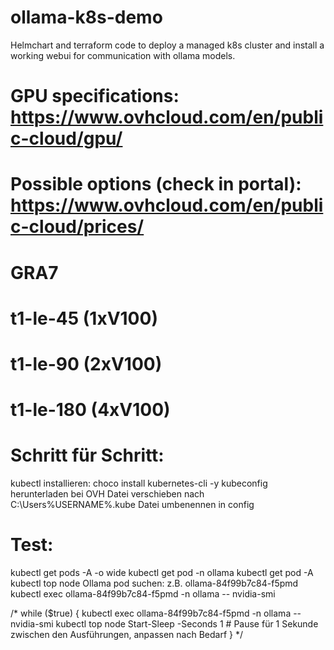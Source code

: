 # ollama-k8s-demo
Helmchart and terraform code to deploy a managed k8s cluster and install a working webui for communication with ollama models.


# GPU specifications: https://www.ovhcloud.com/en/public-cloud/gpu/
# Possible options (check in portal): https://www.ovhcloud.com/en/public-cloud/prices/


# GRA7
# t1-le-45 (1xV100)
# t1-le-90 (2xV100)
# t1-le-180 (4xV100)

# Schritt für Schritt:

kubectl installieren: choco install kubernetes-cli -y
kubeconfig herunterladen bei OVH
Datei verschieben nach C:\Users\%USERNAME%\.kube
Datei umbenennen in config

# Test: 
kubectl get pods -A -o wide
kubectl get pod -n ollama
kubectl get pod -A
kubectl top node
Ollama pod suchen: z.B. ollama-84f99b7c84-f5pmd
kubectl exec ollama-84f99b7c84-f5pmd -n ollama -- nvidia-smi

/*
 while ($true) {
    kubectl exec ollama-84f99b7c84-f5pmd -n ollama -- nvidia-smi
    kubectl top node
    Start-Sleep -Seconds 1  # Pause für 1 Sekunde zwischen den Ausführungen, anpassen nach Bedarf
}
*/